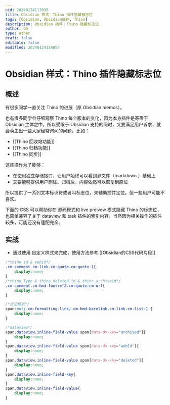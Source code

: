 ```yaml
---
uid: 20240124113835
title: Obsidian 样式：Thino 插件隐藏标志位
tags: [Obsidian, Obsidian插件, Thino]
description: Obsidian 插件：Thino 隐藏标志位
author: OS
type: other
draft: false
editable: false
modified: 20240124114857
---
```


# Obsidian 样式：Thino 插件隐藏标志位

## 概述

有很多同学一直关注 Thino 的进展（原 Obsidian memos）。

也有很多同学会仔细观察 Thino 每个版本的变化，因为本身插件是寄宿于 Obsidian 主体之中，所以受限于 Obsidian 支持的同时，又要满足用户诉求，就会萌生出一些大家经常询问的问题，比如：

- [[Thino 回收站功能]]
- [[Thino 归档功能]]
- [[Thino 同步]]

这些操作为了能够：

- 在使用独立存储接口，让用户始终可以看到源文件（markdown ）基础上
- 又要能够提供用户删除、归档后，内容依然可以恢复到原位

所以提供了一系列文本标识符或者叫标志位，来辅助插件定位。但一些用户可能不喜欢。

下面的 CSS 可以帮助你在 源码模式和 live preivew 模式隐藏 Thino 的标志位，也简单兼容了关于 dataview 和 task 插件的索引内容。当然因为相关操作的插件较多，可能还没有适配完全。

## 实战

- 通过使用 自定义样式来完成，使用方法参考 [[Obsidian的CSS代码片段]]

```CSS
/*thino id & webid*/
.cm-comment.cm-link.cm-quote.cm-quote-1{
	display:none;
}
/*thino Type & thino deleted id & thino archiveid*/
.cm-comment.cm-hmd-footref2.cm-quote.cm-url{
	display:none;
}

/*日记模式*/
span:not(.cm-formatting-link).cm-hmd-barelink.cm-link.cm-list-1 {
	display:none;
}

/*dataview*/
span.dataview.inline-field-value span[data-dv-key="archived"]{
	display:none;
}
span.dataview.inline-field-value span[data-dv-key="webId"]{
	display:none;
}
span.dataview.inline-field-value span[data-dv-key="deleted"]{
	display:none;
}
span.dataview.inline-field-key{
	display:none;
}
span.dataview.inline-field-value{
	display:none;
}
```